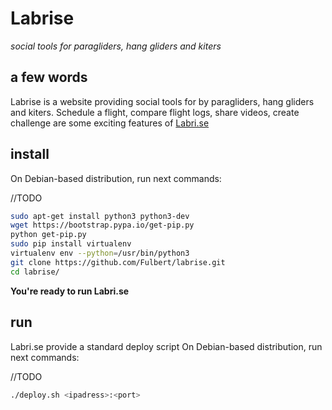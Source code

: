# Labrise
*social tools for paragliders, hang gliders and kiters*

## a few words
Labrise is a website providing social tools for by paragliders, hang gliders and kiters. Schedule a flight, compare flight logs, share videos, create challenge are some exciting features of [Labri.se](http://labri.se/)

## install

On Debian-based distribution, run next commands:

//TODO
```bash
sudo apt-get install python3 python3-dev
wget https://bootstrap.pypa.io/get-pip.py
python get-pip.py
sudo pip install virtualenv
virtualenv env --python=/usr/bin/python3
git clone https://github.com/Fulbert/labrise.git
cd labrise/
```

**You're ready to run Labri.se**

## run

Labri.se provide a standard deploy script
On Debian-based distribution, run next commands:

//TODO
```bash
./deploy.sh <ipadress>:<port>
```
